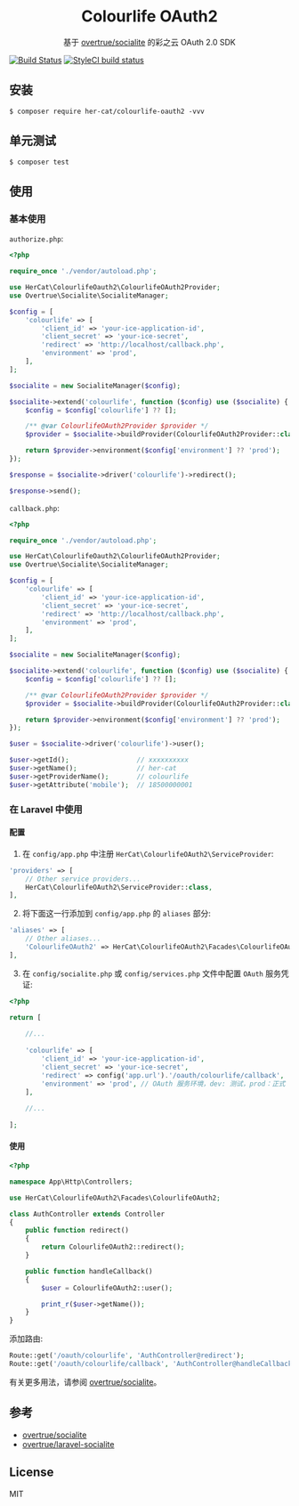 <h1 align="center"> Colourlife OAuth2 </h1>

<p align="center"> 基于 <a href="https://github.com/overtrue/socialite">overtrue/socialite</a> 的彩之云 OAuth 2.0 SDK</p>

[![Build Status](https://travis-ci.org/her-cat/colourlife-oauth2.svg?branch=master)](https://travis-ci.org/her-cat/colourlife-oauth2)
[![StyleCI build status](https://github.styleci.io/repos/214346677/shield)](https://github.styleci.io/repos/214346677)

## 安装

```shell
$ composer require her-cat/colourlife-oauth2 -vvv
```

## 单元测试

```shell
$ composer test
```

## 使用

### 基本使用

`authorize.php`:

```php
<?php

require_once './vendor/autoload.php';

use HerCat\ColourlifeOauth2\ColourlifeOAuth2Provider;
use Overtrue\Socialite\SocialiteManager;

$config = [
    'colourlife' => [
        'client_id' => 'your-ice-application-id',
        'client_secret' => 'your-ice-secret',
        'redirect' => 'http://localhost/callback.php',
        'environment' => 'prod',
    ],
];

$socialite = new SocialiteManager($config);

$socialite->extend('colourlife', function ($config) use ($socialite) {
    $config = $config['colourlife'] ?? [];

    /** @var ColourlifeOAuth2Provider $provider */
    $provider = $socialite->buildProvider(ColourlifeOAuth2Provider::class, $config);

    return $provider->environment($config['environment'] ?? 'prod');
});

$response = $socialite->driver('colourlife')->redirect();

$response->send();
```

`callback.php`:

```php
<?php

require_once './vendor/autoload.php';

use HerCat\ColourlifeOauth2\ColourlifeOAuth2Provider;
use Overtrue\Socialite\SocialiteManager;

$config = [
    'colourlife' => [
        'client_id' => 'your-ice-application-id',
        'client_secret' => 'your-ice-secret',
        'redirect' => 'http://localhost/callback.php',
        'environment' => 'prod',
    ],
];

$socialite = new SocialiteManager($config);

$socialite->extend('colourlife', function ($config) use ($socialite) {
    $config = $config['colourlife'] ?? [];

    /** @var ColourlifeOAuth2Provider $provider */
    $provider = $socialite->buildProvider(ColourlifeOAuth2Provider::class, $config);

    return $provider->environment($config['environment'] ?? 'prod');
});

$user = $socialite->driver('colourlife')->user();

$user->getId();                 // xxxxxxxxxx
$user->getName();               // her-cat
$user->getProviderName();       // colourlife
$user->getAttribute('mobile');  // 18500000001
```

### 在 Laravel 中使用

#### 配置

1. 在 `config/app.php` 中注册 `HerCat\ColourlifeOAuth2\ServiceProvider`:

```php
'providers' => [
    // Other service providers...
    HerCat\ColourlifeOAuth2\ServiceProvider::class,
],
```

2. 将下面这一行添加到 `config/app.php` 的 `aliases` 部分:

```php
'aliases' => [
    // Other aliases...
    'ColourlifeOAuth2' => HerCat\ColourlifeOAuth2\Facades\ColourlifeOAuth2::class,
],
```

3. 在 `config/socialite.php` 或 `config/services.php` 文件中配置 `OAuth` 服务凭证:

```php
<?php

return [
    
    //...
    
    'colourlife' => [
        'client_id' => 'your-ice-application-id',
        'client_secret' => 'your-ice-secret',
        'redirect' => config('app.url').'/oauth/colourlife/callback',
        'environment' => 'prod', // OAuth 服务环境，dev: 测试，prod：正式
    ],
    
    //...
    
];
```

#### 使用

```php
<?php

namespace App\Http\Controllers;

use HerCat\ColourlifeOAuth2\Facades\ColourlifeOAuth2;

class AuthController extends Controller
{
    public function redirect()
    {
        return ColourlifeOAuth2::redirect();
    }

    public function handleCallback()
    {
        $user = ColourlifeOAuth2::user();

        print_r($user->getName());
    }
}
```

添加路由:

```php
Route::get('/oauth/colourlife', 'AuthController@redirect');
Route::get('/oauth/colourlife/callback', 'AuthController@handleCallback');
```

有关更多用法，请参阅 [overtrue/socialite](https://github.com/overtrue/socialite)。

## 参考

- [overtrue/socialite](https://github.com/overtrue/socialite)
- [overtrue/laravel-socialite](https://github.com/overtrue/laravel-socialite)

## License

MIT